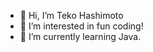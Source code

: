 - 👋 Hi, I’m Teko Hashimoto
- 👀 I’m interested in fun coding!
- 🌱 I’m currently learning Java.


<!---
Teko-Hashimoto/Teko-Hashimoto is a ✨ special ✨ repository because its `README.md` (this file) appears on your GitHub profile.
You can click the Preview link to take a look at your changes.
--->
